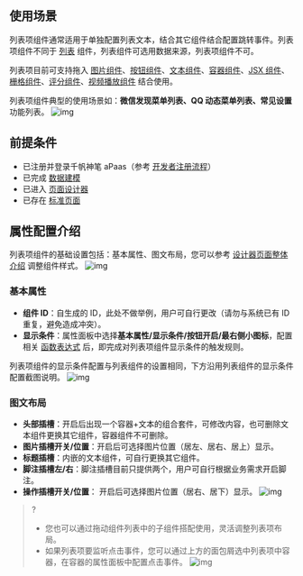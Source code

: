 ## 使用场景

列表项组件通常适用于单独配置列表文本，结合其它组件结合配置跳转事件。列表项组件不同于 [列表](https://cloud.tencent.com/document/product/1365/67967) 组件，列表组件可选用数据来源，列表项组件不可。  

列表项目前可支持拖入 [图片组件](https://cloud.tencent.com/document/product/1365/67998)、[按钮组件](https://cloud.tencent.com/document/product/1365/67996)、[文本组件](https://cloud.tencent.com/document/product/1365/67997)、[容器组件](https://cloud.tencent.com/document/product/1365/67976)、[JSX 组件](https://cloud.tencent.com/document/product/1365/68004)、[栅格组件](https://cloud.tencent.com/document/product/1365/67974)、[评分组件](https://cloud.tencent.com/document/product/1365/67990)、[视频播放组件](https://cloud.tencent.com/document/product/1365/68756) 结合使用。  
 
 列表项组件典型的使用场景如：**微信发现菜单列表、QQ 动态菜单列表、常见设置**功能列表。
![img](https://qcloudimg.tencent-cloud.cn/raw/0569375ea308e9a8f868ccf3956c88e0.png)


## 前提条件 

- 已注册并登录千帆神笔 aPaas（参考 [开发者注册流程](https://cloud.tencent.com/document/product/1365/68054)）
- 已完成 [数据建模](https://cloud.tencent.com/document/product/1365/67951)
- 已进入 [页面设计器](https://cloud.tencent.com/document/product/1365/67961)
- 已存在 [标准页面](https://cloud.tencent.com/document/product/1365/67961)

## 属性配置介绍
列表项组件的基础设置包括：基本属性、图文布局，您可以参考 [设计器页面整体介绍](https://cloud.tencent.com/document/product/1365/67961#.E5.8F.B3.E4.BE.A7.E5.B1.9E.E6.80.A7.E9.9D.A2.E6.9D.BF) 调整组件样式。
![img](https://qcloudimg.tencent-cloud.cn/raw/a80f4a21759559deb7d9cdcb5e9d1527.png)


### 基本属性  

- **组件 ID**：自生成的 ID，此处不做举例，用户可自行更改（请勿与系统已有 ID 重复，避免造成冲突）。   
- **显示条件**：属性面板中选择**基本属性/显示条件/按钮开启/最右侧小图标**，配置相关 [函数表达式](https://cloud.tencent.com/document/product/1365/67905) 后，即完成对列表项组件显示条件的触发规则。  

列表项组件的显示条件配置与列表组件的设置相同，下方沿用列表组件的显示条件配置截图说明。
![img](https://qcloudimg.tencent-cloud.cn/raw/6b5b650bf0808e629779ea54cf2b4e3f.png)

### 图文布局  

- **头部插槽**：开启后出现一个容器+文本的组合套件，可修改内容，也可删除文本组件更换其它组件，容器组件不可删除。
- **图片插槽开关/位置**：开启后可选择图片位置（居左、居右、居上）显示。
- **标题插槽**：内嵌的文本组件，可自行更换其它组件。
- **脚注插槽左/右**：脚注插槽目前只提供两个，用户可自行根据业务需求开启脚注。
- **操作插槽开关/位置**： 开启后可选择图片位置（居右、居下）显示。 
![img](https://qcloudimg.tencent-cloud.cn/raw/7d1a54c543476e1a98c06078aeb0e34e.png)

>?
>- 您也可以通过拖动组件列表中的子组件搭配使用，灵活调整列表项布局。  
>- 如果列表项要监听点击事件，您可以通过上方的面包屑选中列表项中容器，在容器的属性面板中配置点击事件。 
![img](https://qcloudimg.tencent-cloud.cn/raw/cb5d1e0afeb4f6aecd45f2115ac96f06.png)



